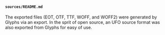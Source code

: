 #### `sources/README.md`

The exported files (EOT, OTF, TTF, WOFF, and WOFF2) were generated by Glyphs via an export. In the sprit of open source, an UFO source format was also exported from Glyphs for easy of use.
